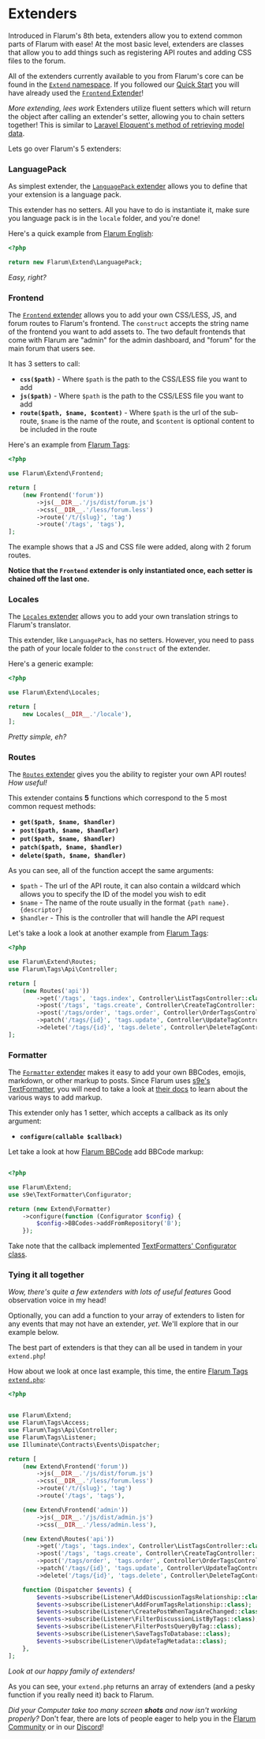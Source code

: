 # Extenders

Introduced in Flarum's 8th beta, extenders allow you to extend common parts of Flarum with ease! At the most basic level, extenders are classes that allow you to add things such as registering API routes and adding CSS files to the forum. 

All of the extenders currently available to you from Flarum's core can be found in the [`Extend` namespace](https://github.com/flarum/core/blob/master/src/Extend). If you followed our [Quick Start](quick-start.md) you will have already used the [`Frontend` Extender](https://github.com/flarum/core/blob/master/src/Extend/Frontend.php)! 

*More extending, lees work* Extenders utilize fluent setters which will return the object after calling an extender's setter, allowing you to chain setters together! This is similar to [Laravel Eloquent's method of retrieving model data](https://laravel.com/docs/5.5/eloquent#retrieving-models).

Lets go over Flarum's 5 extenders:

### LanguagePack

As simplest extender, the [`LanguagePack` extender](https://github.com/flarum/core/blob/master/src/Extend/LanguagePack.php) allows you to define that your extension is a language pack.

This extender has no setters. All you have to do is instantiate it, make sure you language pack is in the `locale` folder, and you're done!

Here's a quick example from [Flarum English](https://github.com/flarum/flarum-ext-english/blob/master/extend.php):

```php
<?php

return new Flarum\Extend\LanguagePack;
```

*Easy, right?*

### Frontend

The [`Frontend` extender](https://github.com/flarum/core/blob/master/src/Extend/Frontend.php) allows you to add your own CSS/LESS, JS, and forum routes to Flarum's frontend. The `construct` accepts the string name of the frontend you want to add assets to. The two default frontends that come with Flarum are "admin" for the admin dashboard, and "forum" for the main forum that users see.

It has 3 setters to call:

- **`css($path)`** - Where `$path` is the path to the CSS/LESS file you want to add
- **`js($path)`** - Where `$path` is the path to the CSS/LESS file you want to add
- **`route($path, $name, $content)`** - Where `$path` is the url of the sub-route, `$name` is the name of the route, and `$content` is optional content to be included in the route

Here's an example from [Flarum Tags](https://github.com/flarum/flarum-ext-tags/blob/master/extend.php):

```php
<?php

use Flarum\Extend\Frontend;

return [
    (new Frontend('forum'))
        ->js(__DIR__.'/js/dist/forum.js')
        ->css(__DIR__.'/less/forum.less')
        ->route('/t/{slug}', 'tag')
        ->route('/tags', 'tags'),
];
```

The example shows that a JS and CSS file were added, along with 2 forum routes.

**Notice that the `Frontend` extender is only instantiated once, each setter is chained off the last one.**

### Locales

The [`Locales` extender](https://github.com/flarum/core/blob/master/src/Extend/Locales.php) allows you to add your own translation strings to Flarum's translator.

This extender, like `LanguagePack`, has no setters. However, you need to pass the path of your locale folder to the `construct` of the extender.

Here's a generic example:

```php
<?php

use Flarum\Extend\Locales;

return [
    new Locales(__DIR__.'/locale'),
];
```

*Pretty simple, eh?*

### Routes

The [`Routes` extender](https://github.com/flarum/core/blob/master/src/Extend/Routes.php) gives you the ability to register your own API routes! *How useful!*

This extender contains **5** functions which correspond to the 5 most common request methods:

* **`get($path, $name, $handler)`**
* **`post($path, $name, $handler)`**
* **`put($path, $name, $handler)`**
* **`patch($path, $name, $handler)`**
* **`delete($path, $name, $handler)`**
 
As you can see, all of the function accept the same arguments:

* `$path` - The url of the API route, it can also contain a wildcard which allows you to specify the ID of the model you wish to edit
* `$name` - The name of the route usually in the format `{path name}.{descriptor}`
* `$handler` - This is the controller that will handle the API request

Let's take a look a look at another example from [Flarum Tags](https://github.com/flarum/flarum-ext-tags/blob/master/extend.php):

```php
<?php

use Flarum\Extend\Routes;
use Flarum\Tags\Api\Controller;

return [
    (new Routes('api'))
        ->get('/tags', 'tags.index', Controller\ListTagsController::class)
        ->post('/tags', 'tags.create', Controller\CreateTagController::class)
        ->post('/tags/order', 'tags.order', Controller\OrderTagsController::class)
        ->patch('/tags/{id}', 'tags.update', Controller\UpdateTagController::class)
        ->delete('/tags/{id}', 'tags.delete', Controller\DeleteTagController::class),
];
```

### Formatter

The [`Formatter` extender](https://github.com/flarum/core/blob/master/src/Extend/Formatter.php) makes it easy to add your own BBCodes, emojis, markdown, or other markup to posts. Since Flarum uses [s9e's TextFormatter](https://github.com/s9e/TextFormatter), you will need to take a look at [their docs](https://s9etextformatter.readthedocs.io/) to learn about the various ways to add markup.

This extender only has 1 setter, which accepts a callback as its only argument:

* **`configure(callable $callback)`**

Let take a look at how [Flarum BBCode](https://github.com/flarum/flarum-ext-bbcode/blob/master/extend.php) add BBCode markup:

```php

<?php

use Flarum\Extend;
use s9e\TextFormatter\Configurator;

return (new Extend\Formatter)
    ->configure(function (Configurator $config) {
        $config->BBCodes->addFromRepository('B');
    });
```

Take note that the callback implemented [TextFormatters' Configurator class](https://github.com/s9e/TextFormatter/blob/master/src/Configurator.php).

### Tying it all together

*Wow, there's quite a few extenders with lots of useful features* Good observation voice in my head! 

Optionally, you can add a function to your array of extenders to listen for any events that may not have an extender, *yet*. We'll explore that in our example below.

The best part of extenders is that they can all be used in tandem in your `extend.php`!

How about we look at once last example, this time, the entire [Flarum Tags `extend.php`](https://github.com/flarum/flarum-ext-tags/blob/master/extend.php):

```php
<?php


use Flarum\Extend;
use Flarum\Tags\Access;
use Flarum\Tags\Api\Controller;
use Flarum\Tags\Listener;
use Illuminate\Contracts\Events\Dispatcher;

return [
    (new Extend\Frontend('forum'))
        ->js(__DIR__.'/js/dist/forum.js')
        ->css(__DIR__.'/less/forum.less')
        ->route('/t/{slug}', 'tag')
        ->route('/tags', 'tags'),

    (new Extend\Frontend('admin'))
        ->js(__DIR__.'/js/dist/admin.js')
        ->css(__DIR__.'/less/admin.less'),

    (new Extend\Routes('api'))
        ->get('/tags', 'tags.index', Controller\ListTagsController::class)
        ->post('/tags', 'tags.create', Controller\CreateTagController::class)
        ->post('/tags/order', 'tags.order', Controller\OrderTagsController::class)
        ->patch('/tags/{id}', 'tags.update', Controller\UpdateTagController::class)
        ->delete('/tags/{id}', 'tags.delete', Controller\DeleteTagController::class),

    function (Dispatcher $events) {
        $events->subscribe(Listener\AddDiscussionTagsRelationship::class);
        $events->subscribe(Listener\AddForumTagsRelationship::class);
        $events->subscribe(Listener\CreatePostWhenTagsAreChanged::class);
        $events->subscribe(Listener\FilterDiscussionListByTags::class);
        $events->subscribe(Listener\FilterPostsQueryByTag::class);
        $events->subscribe(Listener\SaveTagsToDatabase::class);
        $events->subscribe(Listener\UpdateTagMetadata::class);
    },
];
```

*Look at our happy family of extenders!*

As you can see, your `extend.php` returns an array of extenders (and a pesky function if you really need it) back to Flarum.

*Did your Computer take too many screen **shots** and now isn't working properly?* Don't fear, there are lots of people eager to help you in the [Flarum Community](https://discuss.flarum.org/t/extensibility) or in our [Discord](https://flarum.org/discord)!